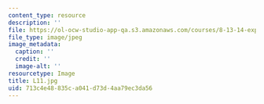 ```yaml
---
content_type: resource
description: ''
file: https://ol-ocw-studio-app-qa.s3.amazonaws.com/courses/8-13-14-experimental-physics-i-ii-junior-lab-fall-2016-spring-2017/713c4e48835ca041d73d4aa79ec3da56_L11.jpg
file_type: image/jpeg
image_metadata:
  caption: ''
  credit: ''
  image-alt: ''
resourcetype: Image
title: L11.jpg
uid: 713c4e48-835c-a041-d73d-4aa79ec3da56
---
```

